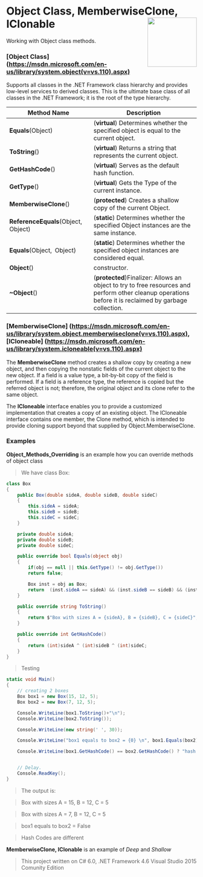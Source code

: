 # Object Class, MemberwiseClone, IClonable  <img src="https://cloud.githubusercontent.com/assets/24522089/21962098/41a510c8-db36-11e6-95ef-eb392a0a1919.png" align="right" width="130px" height="130px" /> 

Working with Object class methods.

### [**Object Class**] (https://msdn.microsoft.com/en-us/library/system.object(v=vs.110).aspx) 

Supports all classes in the .NET Framework class hierarchy and provides low-level services to derived classes.
This is the ultimate base class of all classes in the .NET Framework; it is the root of the type hierarchy.

| Method Name  | Description |
| -------------------------------------------------| ------------------------------------------------------------------------------- |
| **Equals**(Object)| (**virtual**) Determines whether the specified object is equal to the current object. | 
| **ToString**() | (**virtual**) Returns a string that represents the current object.| 
| **GetHashCode**() | (**virtual**) Serves as the default hash function.| 
| **GetType**() | (**virtual**) Gets the Type of the current instance. | 
| **MemberwiseClone**() | (**protected**) Creates a shallow copy of the current Object. | 
| **ReferenceEquals**(Object, Object) | (**static**) Determines whether the specified Object instances are the same instance.| 
| **Equals**(Object, Object) | (**static**) Determines whether the specified object instances are considered equal. | 
|  **Object**()| constructor. | 
| **~Object**()| (**protected**)Finalizer: Allows an object to try to free resources and perform other cleanup operations before it is reclaimed by garbage collection. | 

### [MemberwiseClone] (https://msdn.microsoft.com/en-us/library/system.object.memberwiseclone(v=vs.110).aspx), [ICloneable] (https://msdn.microsoft.com/en-us/library/system.icloneable(v=vs.110).aspx) 

The **MemberwiseClone** method creates a shallow copy by creating a new object, and then copying the nonstatic fields of the current object to the new object. If a field is a value type, a bit-by-bit copy of the field is performed. If a field is a reference type, the reference is copied but the referred object is not; therefore, the original object and its clone refer to the same object.

> 

The **ICloneable** interface enables you to provide a customized implementation that creates a copy of an existing object. The ICloneable interface contains one member, the Clone method, which is intended to provide cloning support beyond that supplied by Object.MemberwiseClone.

### Examples

**Object_Methods_Overriding** is an example  how you can override methods of object class

> We have class Box:

```c#
class Box
{
    public Box(double sideA, double sideB, double sideC)
    {
        this.sideA = sideA;
        this.sideB = sideB;
        this.sideC = sideC;
    }

    private double sideA;
    private double sideB;
    private double sideC;

    public override bool Equals(object obj)
    {
        if(obj == null || this.GetType() != obj.GetType())
        return false;

        Box inst = obj as Box;
        return  (inst.sideA == sideA) && (inst.sideB == sideB) && (inst.sideC == sideC);
    }

    public override string ToString()
    {
        return $"Box with sizes A = {sideA}, B = {sideB}, C = {sideC}"; ;
    }

    public override int GetHashCode()
    {
        return (int)sideA ^ (int)sideB ^ (int)sideC;
    }
}
```

> Testing

```c#
static void Main()
{
    // creating 2 boxes
    Box box1 = new Box(15, 12, 5);
    Box box2 = new Box(7, 12, 5);

    Console.WriteLine(box1.ToString()+"\n");
    Console.WriteLine(box2.ToString());

    Console.WriteLine(new string(' ', 30));

    Console.WriteLine("box1 equals to box2 = {0} \n", box1.Equals(box2));

    Console.WriteLine(box1.GetHashCode() == box2.GetHashCode() ? "hash Codes are equal" : "Hash Codes are different");


    // Delay.
    Console.ReadKey();
}
```
> The output is:

>Box with sizes A = 15, B = 12, C = 5

>Box with sizes A = 7, B = 12, C = 5

>box1 equals to box2 = False

>Hash Codes are different



**MemberwiseClone, IClonable** is an example  of *Deep* and *Shallow* 



> This project written on C# 6.0, .NET Framework 4.6 Visual Studio 2015 Comunity Edition
